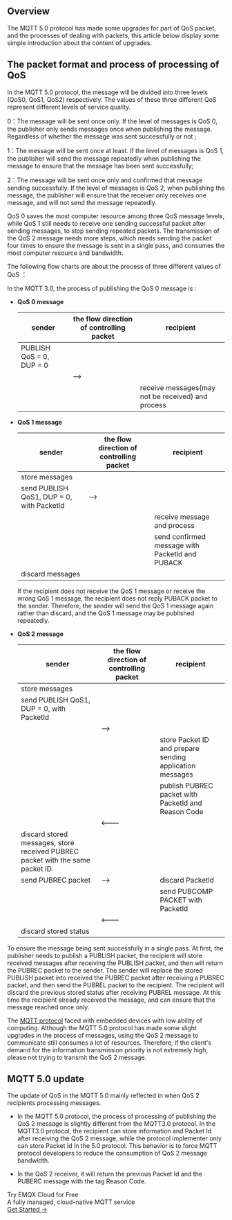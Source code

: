 ## Overview

The MQTT 5.0 protocol has made some upgrades for part of QoS packet, and the processes of dealing with packets, this article below display some simple introduction about the content of upgrades. 

## The packet format and process of processing of QoS

In the MQTT 5.0 protocol, the message will be divided into three levels (QoS0, QoS1, QoS2) respectively. The values of these three different QoS represent different levels of service quality.

0：The message will be sent once only. If the level of messages is QoS 0, the publisher only sends messages once when publishing the message. 
Regardless of  whether the message was sent successfully or not ;

1：The message will be sent once at least. If the level of messages is QoS 1, the publisher will send the message repeatedly when publishing the message to ensure that the message has been sent successfully;

2：The message will be sent once only and confirmed that message sending successfully. If the level of messages is QoS 2, when publishing the message, the publisher will ensure that the receiver only receives one message, and will not send the message repeatedly.

QoS 0 saves the most computer resource among three QoS message levels, while QoS 1 still needs to receive one sending successful packet after sending messages, to stop sending repeated packets. The transmission of the QoS 2 message needs more steps, which needs sending the packet four times to ensure the message is sent in a single pass, and consumes the most computer resource and bandwidth.

The following flow charts are about the process of three different values of QoS ：

In the MQTT 3.0, the process of publishing the QoS 0 message is :

- **QoS 0 message** 

  | sender                   | the flow direction of controlling packet | recipient                                         |
  | ------------------------ | ----------------------------------------------- | ------------------------------------------------- |
  | PUBLISH QoS = 0, DUP = 0 |                                                 |                                                   |
  |                          | —>                                              |                                                   |
  |                          |                                                 | receive messages(may not be received) and process |

  


- **QoS 1 message**  

  | sender                                    | the flow direction of controlling packet | recipient                                       |
  | ----------------------------------------- | ---------------------------------------- | ----------------------------------------------- |
  | store messages                            |                                          |                                                 |
  | send PUBLISH QoS1, DUP = 0, with Packetld | —>                                       |                                                 |
  |                                           |                                          | receive message and process                     |
  |                                           |                                          | send confirmed message with Packetld and PUBACK |
  | discard messages                          |                                          |                                                 |

  If the recipient does not receive the QoS 1 message or receive the wrong QoS 1 message, the recipient does not reply PUBACK packet to the sender. Therefore, the sender will send the QoS 1 message again rather than discard, and the QoS 1 message may be published repeatedly. 



- **QoS 2 message**

  | sender                                                       | the flow direction of controlling packet | recipient                                                |
  | ------------------------------------------------------------ | ---------------------------------------- | -------------------------------------------------------- |
  | store messages                                               |                                          |                                                          |
  | send PUBLISH QoS1, DUP = 0, with Packetld                    |                                          |                                                          |
  |                                                              | —>                                       |                                                          |
  |                                                              |                                          | store Packet ID and prepare sending application messages |
  |                                                              |                                          | publish PUBREC packet with Packetld and Reason Code      |
  |                                                              | <---                                     |                                                          |
  | discard stored messages, store received PUBREC packet with the same packet ID |                                          |                                                          |
  | send PUBREC packet                                           | —>                                       | discard Packetld                                         |
  |                                                              |                                          | send PUBCOMP PACKET with Packetld                        |
  |                                                              | <---                                     |                                                          |
  | discard stored status                                        |                                          |                                                          |

To ensure the message being sent successfully in a single pass. At first, the publisher needs to publish a PUBLISH packet, the recipient will store received messages after receiving the PUBLISH packet, and then will return the PUBREC packet to the sender. The sender will replace the stored PUBLISH packet into received the PUBREC packet after receiving a PUBREC packet, and then send the PUBREL packet to the recipient. The recipient will discard the previous stored status after receiving PUBREL message. At this time the recipient already received the message, and can ensure that the message reached once only.

The [MQTT protocol](https://www.emqx.com/en/mqtt) faced with embedded devices with low ability of computing. Although the MQTT 5.0 protocol has made some slight upgrades in the process of messages, using the QoS 2 message to communicate still consumes a lot of resources. Therefore, if the client's demand for the information transmission priority is not extremely high, please not trying to transmit the QoS 2 message.

## MQTT 5.0 update

The update of QoS in the MQTT 5.0 mainly reflected in when QoS 2 recipients processing messages.

* In the MQTT 5.0 protocol, the process of processing of publishing the QoS 2 message is slightly different from the MQTT3.0 protocol. In the MQTT3.0 protocol, the recipient can store information and Packet Id after receiving the QoS 2 message, while the protocol implementer only can store Packet Id in the 5.0 protocol. This behavior is to force MQTT protocol developers to reduce the consumption of QoS 2 message bandwidth.

- In the QoS 2 receiver, it will return the previous Packet Id and the PUBERC message with the tag Reason Code. 



<section class="promotion">
    <div>
        Try EMQX Cloud for Free
        <div class="is-size-14 is-text-normal has-text-weight-normal">A fully managed, cloud-native MQTT service</div>
    </div>
    <a href="https://accounts.emqx.com/signup?continue=https://cloud-intl.emqx.com/console/deployments/0?oper=new" class="button is-gradient px-5">Get Started →</a>
</section>
